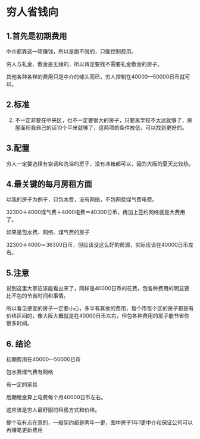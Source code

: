 # 穷人省钱向
## 1.首先是初期费用
中介都靠这一项赚钱，所以是跑不脱的，只能控制费用。

穷人与礼金、敷金是无缘的，所以肯定要找不需要礼金敷金的房子。

其他各种各样的费用只是中介的噱头而已，穷人控制在40000—50000日币就可以。

## 2.标准 
2. 不一定非要在中央区，也不一定要很大的房子，只要离学校不太远就够了，房屋面积我自己的话10个平米就够了，这两项的条件放低，可以找到更好的。


## 3.配置
 穷人一定要选择有空调和洗浴的房子，没有冰箱都可以，因为大阪的夏天比较热。


## 4.最关键的每月房租方面
 以我的房子为例子，只包水费，没有网络，不包网费煤气费电费。

32300＋4000煤气费＋4000电费＝40300日币，再加上签约网络就是大费用了。

如果是包水费、网络、煤气费的房子

32300＋4000＝36300日币，但应该没这么好的房源，实际应该在40000日币左右。

## 5.注意
说到这里大家应该能看出来了，同样是40000日币的花费，包各种费用的明显要比不包的节省时间和事情。

所以看见便宜的房子一定要小心，多半有其他的费用，每个市每个区的房子都是有价格区间的，像大阪大概就是在40000日币左右，但包各种费用的房子能节省你很多时间。


## 6. 结论

初期费用在40000—50000日币

包水费煤气费有网络

有一定的家具

后期租金算上电费每个月40000日币左右。

这应该是穷人最舒服的租房方式和价格。

提个我有点在意的，一般契约都是两年一更，图中房子1年1更中介和保证公司可以再赚笔更新费用
